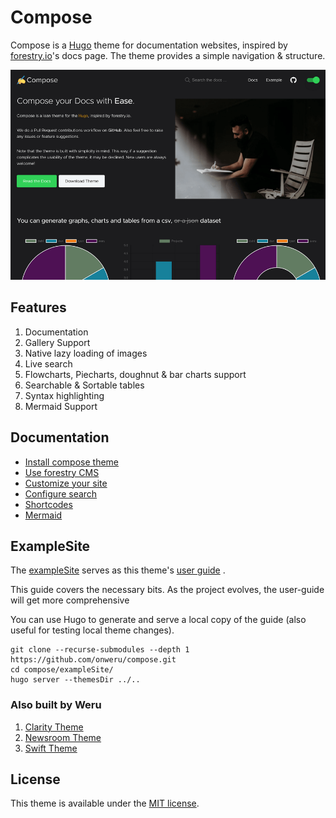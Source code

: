 # Compose

Compose is a [Hugo](https://gohugo.io/) theme for documentation websites, inspired by [forestry.io](https://forestry.io/docs/welcome/)'s docs page. The theme provides a simple navigation & structure.

![Hugo Compose Theme](https://github.com/onweru/compose/blob/master/images/tn.png)

## Features

1. Documentation
2. Gallery Support
3. Native lazy loading of images
4. Live search
5. Flowcharts, Piecharts, doughnut & bar charts support
6. Searchable & Sortable tables
7. Syntax highlighting
8. Mermaid Support

## Documentation

- [Install compose theme](https://docs.neuralvibes.com/docs/compose/install-theme/)
- [Use forestry CMS](https://docs.neuralvibes.com/docs/compose/use-forestry-cms/)
- [Customize your site](https://docs.neuralvibes.com/docs/compose/customize/)
- [Configure search](https://docs.neuralvibes.com/docs/compose/search/)
- [Shortcodes](https://docs.neuralvibes.com/docs/compose/shortcodes/)
- [Mermaid](https://docs.neuralvibes.com/docs/compose/mermaid/)

## ExampleSite

The [exampleSite](https://github.com/onweru/compose/tree/master/exampleSite) serves as this theme's [user guide](https://docs.neuralvibes.com/docs/compose/install-theme/) .

This guide covers the necessary bits. As the project evolves, the user-guide will get more comprehensive

You can use Hugo to generate and serve a local copy of the guide (also useful for testing local theme changes).

```
git clone --recurse-submodules --depth 1 https://github.com/onweru/compose.git
cd compose/exampleSite/
hugo server --themesDir ../..
```


### Also built by Weru

1. [Clarity Theme](https://github.com/chipzoller/hugo-clarity)
2. [Newsroom Theme](https://github.com/onweru/newsroom)
3. [Swift Theme](https://github.com/onweru/hugo-swift-theme)

## License

This theme is available under the [MIT license](https://github.com/onweru/compose/blob/master/LICENSE).
